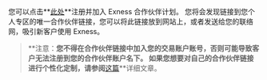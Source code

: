 
您可以点击**[此处](https://my.exnessaffiliates.com/login/?lang=en)**注册并加入 Exness 合作伙伴计划。 您将会发现链接到您个人专区的唯一合作伙伴链接，您可以将此链接放到网站上，或者发送给您的联络网，吸引新客户使用 Exness。

> **注意：**您不得在合作伙伴链接中加入您的交易账户账号，否则可能导致客户无法注册到您的合作伙伴账户名下。 如果您想要对自己的合作伙伴链接进行个性化定制，请参阅**[这篇](https://get.exnessaffiliates.help/hc/zh-cn/articles/360016504319)**详细文章。
